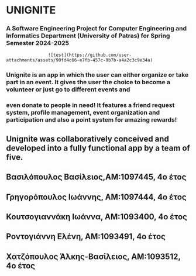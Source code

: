 # UNIGNITE 
### A Software Engineering Project for Computer Engineering and Informatics Department (University of Patras) for Spring Semester 2024-2025


                    ![test](https://github.com/user-attachments/assets/90fd4c66-e7fb-457c-9b7b-a4a2c3c9e34a)

### Unignite is an app in which the user can either organize or take part in an event. It gives the user the choice to become a volunteer or just go to different events and
### even donate to people in need! It features a friend request system, profile management, event organization and participation and also a point system for amazing rewards!

## Unignite was collaboratively conceived and developed into a fully functional app by a team of five.
## Βασιλόπουλος Βασίλειος,ΑΜ:1097445, 4ο έτος 
## Γρηγορόπουλος Ιωάννης, ΑΜ:1097444, 4ο έτος 
## Κουτσογιαννάκη Ιωάννα, ΑΜ:1093400, 4ο έτος 
## Ροντογιάννη Ελένη, ΑΜ:1093491, 4ο έτος 
## Χατζόπουλος Άλκης-Βασίλειος, ΑΜ:1093512, 4ο έτος 

